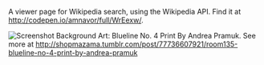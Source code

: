 A viewer page for Wikipedia search, using the Wikipedia API. Find it at http://codepen.io/amnavor/full/WrEexw/.


![Screenshot](https://cloud.githubusercontent.com/assets/12720744/12710022/f47270ee-c866-11e5-802b-91b2403e1129.png)
Background Art: Blueline No. 4 Print By Andrea Pramuk. See more at http://shopmazama.tumblr.com/post/77736607921/room135-blueline-no-4-print-by-andrea-pramuk 
 
